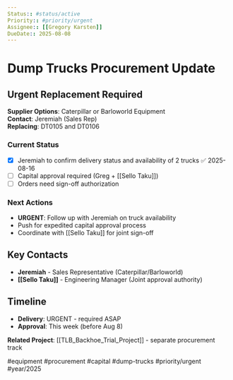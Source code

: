```yaml
---
Status:: #status/active
Priority:: #priority/urgent
Assignee:: [[Gregory Karsten]]
DueDate:: 2025-08-08
---
```


# Dump Trucks Procurement Update

## Urgent Replacement Required
**Supplier Options**: Caterpillar or Barloworld Equipment  
**Contact**: Jeremiah (Sales Rep)  
**Replacing**: DT0105 and DT0106  

### Current Status
- [x] Jeremiah to confirm delivery status and availability of 2 trucks ✅ 2025-08-16
- [ ] Capital approval required (Greg + [[Sello Taku]])
- [ ] Orders need sign-off authorization

### Next Actions
- **URGENT**: Follow up with Jeremiah on truck availability
- Push for expedited capital approval process
- Coordinate with [[Sello Taku]] for joint sign-off

## Key Contacts
- **Jeremiah** - Sales Representative (Caterpillar/Barloworld)
- **[[Sello Taku]]** - Engineering Manager (Joint approval authority)

## Timeline
- **Delivery**: URGENT - required ASAP
- **Approval**: This week (before Aug 8)

**Related Project**: [[TLB_Backhoe_Trial_Project]] - separate procurement track

#equipment #procurement #capital #dump-trucks #priority/urgent #year/2025